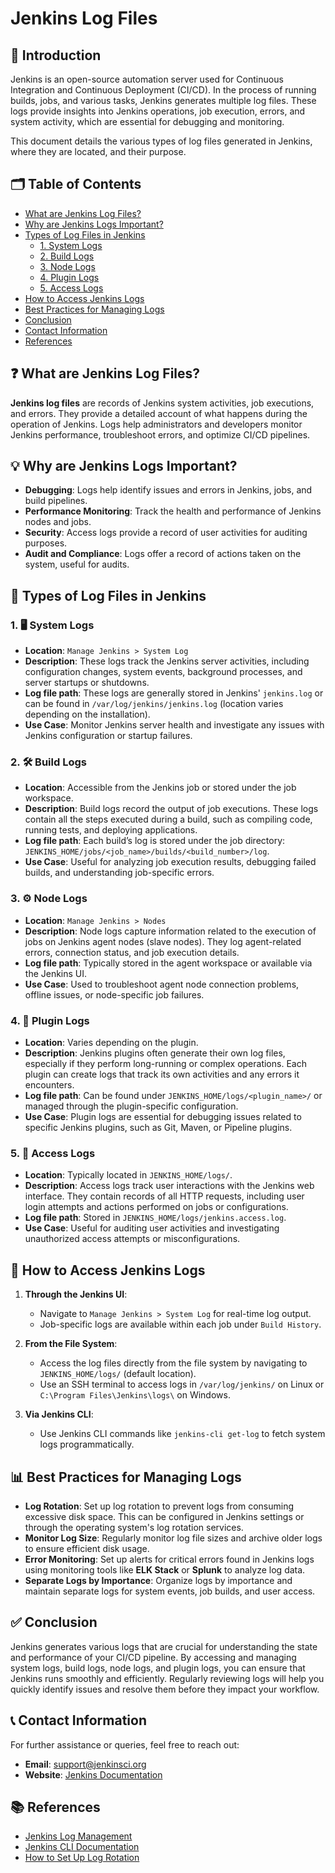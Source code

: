 # Jenkins Log Files

## 📘 Introduction
Jenkins is an open-source automation server used for Continuous Integration and Continuous Deployment (CI/CD). In the process of running builds, jobs, and various tasks, Jenkins generates multiple log files. These logs provide insights into Jenkins operations, job execution, errors, and system activity, which are essential for debugging and monitoring.

This document details the various types of log files generated in Jenkins, where they are located, and their purpose.

## 🗂️ Table of Contents
- [What are Jenkins Log Files?](#what-are-jenkins-log-files)
- [Why are Jenkins Logs Important?](#why-are-jenkins-logs-important)
- [Types of Log Files in Jenkins](#types-of-log-files-in-jenkins)
  - [1. System Logs](#1-system-logs)
  - [2. Build Logs](#2-build-logs)
  - [3. Node Logs](#3-node-logs)
  - [4. Plugin Logs](#4-plugin-logs)
  - [5. Access Logs](#5-access-logs)
- [How to Access Jenkins Logs](#how-to-access-jenkins-logs)
- [Best Practices for Managing Logs](#best-practices-for-managing-logs)
- [Conclusion](#conclusion)
- [Contact Information](#contact-information)
- [References](#references)

## ❓ What are Jenkins Log Files?
**Jenkins log files** are records of Jenkins system activities, job executions, and errors. They provide a detailed account of what happens during the operation of Jenkins. Logs help administrators and developers monitor Jenkins performance, troubleshoot errors, and optimize CI/CD pipelines.

## 💡 Why are Jenkins Logs Important?
- **Debugging**: Logs help identify issues and errors in Jenkins, jobs, and build pipelines.
- **Performance Monitoring**: Track the health and performance of Jenkins nodes and jobs.
- **Security**: Access logs provide a record of user activities for auditing purposes.
- **Audit and Compliance**: Logs offer a record of actions taken on the system, useful for audits.
  
## 📝 Types of Log Files in Jenkins

### 1. 🖥️ System Logs
- **Location**: `Manage Jenkins > System Log`
- **Description**: These logs track the Jenkins server activities, including configuration changes, system events, background processes, and server startups or shutdowns.
- **Log file path**: These logs are generally stored in Jenkins' `jenkins.log` or can be found in `/var/log/jenkins/jenkins.log` (location varies depending on the installation).
- **Use Case**: Monitor Jenkins server health and investigate any issues with Jenkins configuration or startup failures.

### 2. 🛠️ Build Logs
- **Location**: Accessible from the Jenkins job or stored under the job workspace.
- **Description**: Build logs record the output of job executions. These logs contain all the steps executed during a build, such as compiling code, running tests, and deploying applications.
- **Log file path**: Each build’s log is stored under the job directory: `JENKINS_HOME/jobs/<job_name>/builds/<build_number>/log`.
- **Use Case**: Useful for analyzing job execution results, debugging failed builds, and understanding job-specific errors.

### 3. ⚙️ Node Logs
- **Location**: `Manage Jenkins > Nodes`
- **Description**: Node logs capture information related to the execution of jobs on Jenkins agent nodes (slave nodes). They log agent-related errors, connection status, and job execution details.
- **Log file path**: Typically stored in the agent workspace or available via the Jenkins UI.
- **Use Case**: Used to troubleshoot agent node connection problems, offline issues, or node-specific job failures.

### 4. 🧩 Plugin Logs
- **Location**: Varies depending on the plugin.
- **Description**: Jenkins plugins often generate their own log files, especially if they perform long-running or complex operations. Each plugin can create logs that track its own activities and any errors it encounters.
- **Log file path**: Can be found under `JENKINS_HOME/logs/<plugin_name>/` or managed through the plugin-specific configuration.
- **Use Case**: Plugin logs are essential for debugging issues related to specific Jenkins plugins, such as Git, Maven, or Pipeline plugins.

### 5. 🔐 Access Logs
- **Location**: Typically located in `JENKINS_HOME/logs/`.
- **Description**: Access logs track user interactions with the Jenkins web interface. They contain records of all HTTP requests, including user login attempts and actions performed on jobs or configurations.
- **Log file path**: Stored in `JENKINS_HOME/logs/jenkins.access.log`.
- **Use Case**: Useful for auditing user activities and investigating unauthorized access attempts or misconfigurations.

## 📂 How to Access Jenkins Logs

1. **Through the Jenkins UI**:
   - Navigate to `Manage Jenkins > System Log` for real-time log output.
   - Job-specific logs are available within each job under `Build History`.

2. **From the File System**:
   - Access the log files directly from the file system by navigating to `JENKINS_HOME/logs/` (default location).
   - Use an SSH terminal to access logs in `/var/log/jenkins/` on Linux or `C:\Program Files\Jenkins\logs\` on Windows.

3. **Via Jenkins CLI**:
   - Use Jenkins CLI commands like `jenkins-cli get-log` to fetch system logs programmatically.

## 📊 Best Practices for Managing Logs
- **Log Rotation**: Set up log rotation to prevent logs from consuming excessive disk space. This can be configured in Jenkins settings or through the operating system's log rotation services.
- **Monitor Log Size**: Regularly monitor log file sizes and archive older logs to ensure efficient disk usage.
- **Error Monitoring**: Set up alerts for critical errors found in Jenkins logs using monitoring tools like **ELK Stack** or **Splunk** to analyze log data.
- **Separate Logs by Importance**: Organize logs by importance and maintain separate logs for system events, job builds, and user access.

## ✅ Conclusion
Jenkins generates various logs that are crucial for understanding the state and performance of your CI/CD pipeline. By accessing and managing system logs, build logs, node logs, and plugin logs, you can ensure that Jenkins runs smoothly and efficiently. Regularly reviewing logs will help you quickly identify issues and resolve them before they impact your workflow.

## 📞 Contact Information
For further assistance or queries, feel free to reach out:
- **Email**: support@jenkinsci.org
- **Website**: [Jenkins Documentation](https://www.jenkins.io/doc/)

## 📚 References
- [Jenkins Log Management](https://www.jenkins.io/doc/book/managing/system-log/)
- [Jenkins CLI Documentation](https://www.jenkins.io/doc/book/managing/cli/)
- [How to Set Up Log Rotation](https://www.jenkins.io/doc/book/system-administration/monitoring/#log-rotation)

